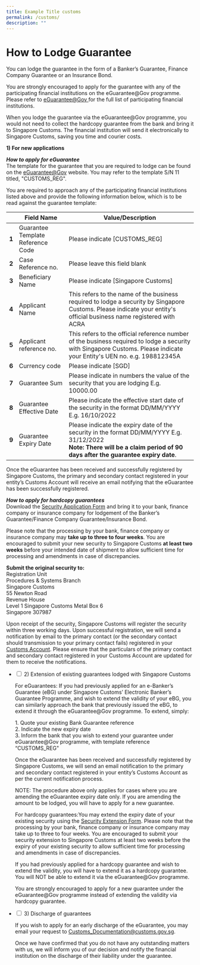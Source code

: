 ```yaml
---
title: Example Title customs
permalink: /customs/
description: ""
---
```

# How to Lodge Guarantee 

You can lodge the guarantee in the form of a Banker’s Guarantee, Finance Company Guarantee or an Insurance Bond.

You are strongly encouraged to apply for the guarantee with any of the participating financial institutions on the eGuarantee@Gov programme. Please refer to [eGuarantee@Gov ](http://www.eguarantee.gov.sg/) for the full list of participating financial institutions.

When you lodge the guarantee via the eGuarantee@Gov programme, you would not need to collect the hardcopy guarantee from the bank and bring it to Singapore Customs. The financial institution will send it electronically to Singapore Customs, saving you time and courier costs.

**1) For new applications**

***How to apply for eGuarantee*** <br>
The template for the guarantee that you are required to lodge can be found on the [eGuarantee@Gov](http://www.eguarantee.gov.sg/) website. You may refer to the template S/N 11 titled, "CUSTOMS_REG".

You are required to approach any of the participating financial institutions listed above and provide the following information below, which is to be read against the guarantee template:

|  |**Field Name**|**Value/Description**  |
|--|--|--|
|**1**|Guarantee Template Reference Code |Please indicate [CUSTOMS_REG]|
|**2**|Case Reference no.|Please leave this field blank|
|**3**|Beneficiary Name |Please indicate [Singapore Customs]|
|**4**|Applicant Name |This refers to the name of the business required to lodge a security by Singapore Customs. Please indicate your entity's official business name registered with ACRA|
|**5**|Applicant reference no. |This refers to the official reference number of the business required to lodge a security with Singapore Customs. Please indicate your Entity's UEN no. e.g. 198812345A |
|**6**|Currency code |Please indicate [SGD] |
|**7**|Guarantee Sum |Please indicate in numbers the value of the security that you are lodging E.g. 10000.00|
|**8**|Guarantee Effective Date |Please indicate the effective start date of the security in the format DD/MM/YYYY E.g. 16/10/2022|
|**9**|Guarantee Expiry Date |Please indicate the expiry date of the security in the format DD/MM/YYYY E.g. 31/12/2022 <br>**Note: There will be a claim period of 90 days after the guarantee expiry date**.

Once the eGuarantee has been received and successfully registered by Singapore Customs, the primary and secondary contact registered in your entity’s Customs Account will receive an email notifying that the eGuarantee has been successfully registered.

<i>**How to apply for hardcopy guarantees** </i><br>
Download the [Security Application Form](https://go.gov.sg/customs-security-extension-template-ver3) and bring it to your bank, finance company or insurance company for lodgement of the Banker’s Guarantee/Finance Company Guarantee/Insurance Bond. 

Please note that the processing by your bank, finance company or insurance company may **take up to three to four weeks**. You are encouraged to submit your new security to Singapore Customs **at least two weeks** before your intended date of shipment to allow sufficient time for processing and amendments in case of discrepancies.

**Submit the original security to:**<br>
Registration Unit <br>
Procedures & Systems Branch  
Singapore Customs  
55 Newton Road   
Revenue House  
Level 1 Singapore Customs Metal Box 6<br>
Singapore 307987

Upon receipt of the security, Singapore Customs will register the security within three working days. Upon successful registration, we will send a notification by email to the primary contact (or the secondary contact should transmission to your primary contact fails) registered in your [Customs Account](https://www.tradenet.gov.sg/TN41EFORM/tds/sp/splogin.do?action=init_acct). Please ensure that the particulars of the primary contact and secondary contact registered in your Customs Account are updated for them to receive the notifications.<br>
  <ul class="jekyllcodex_accordion">
  <li>
    <input type="checkbox" id="accordion1">
		<label for="accordion1">2) Extension of existing guarantees lodged with Singapore Customs</label>
    <div>
			<p>
			<p>For eGuarantees: If you had previously applied for an e-Banker’s Guarantee (eBG) under Singapore Customs’ Electronic Banker’s Guarantee Programme, and wish to extend the validity of your eBG, you can similarly approach the bank that previously issued the eBG, to extend it through the eGuarantee@Gov programme. To extend, simply:</p>
			<p>1. Quote your existing Bank Guarantee reference<br>
			       2. Indicate the new expiry date<br>
					   3. Inform the bank that you wish to extend your guarantee under eGuarantee@Gov programme, with template reference “CUSTOMS_REG"</p>
			<p> Once the eGuarantee has been received and successfully registered by Singapore Customs, we will send an email notification to the primary and secondary contact registered in your entity’s Customs Account as per the current notification process.</p>
			<p> NOTE: The procedure above only applies for cases where you are amending the eGuarantee expiry date only. If you are amending the amount to be lodged, you will have to apply for a new guarantee.</p>
			<p>For hardcopy guarantees:You may extend the expiry date of your existing security using the <a href="https://safe.menlosecurity.com/https://www.customs.gov.sg/eservices/customs-forms-and-service-links/" target="new">Security Extension Form</a>. Please note that the processing by your bank, finance company or insurance company may take up to three to four weeks. You are encouraged to submit your security extension to Singapore Customs at least two weeks before the expiry of your existing security to allow sufficient time for processing and amendments in case of discrepancies. </p>
			<p> If you had previously applied for a hardcopy guarantee and wish to extend the validity, you will have to extend it as a hardcopy guarantee. You will NOT be able to extend it via the eGuarantee@Gov programme.</p>
			<p>You are strongly encouraged to apply for a new guarantee under the eGuarantee@Gov programme instead of extending the validity via hardcopy guarantee.</p>
  </div>
</li>
	<div>
	<li>
    <input type="checkbox" id="accordion2">
		<label for="accordion2">3) Discharge of guarantees</label>
    <div>
      <p>If you wish to apply for an early discharge of the eGuarantee, you may email your request to <a href="mailto:customs_Documentation@customs.gov.sg" target="new">Customs_Documentation@customs.gov.sg</a>.</p>

<p>Once we have confirmed that you do not have any outstanding matters with us, we will inform you of our decision and notify the financial institution on the discharge of their liability under the guarantee.</p>
    </div>
  </li>
	</div>